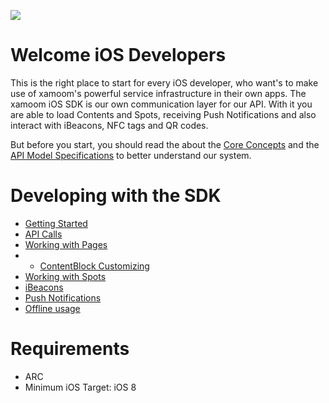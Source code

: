 ![](https://storage.googleapis.com/xamoom-files/cb9dcdd940f44b53baf5c27f331c4079.png)

# Welcome iOS Developers

This is the right place to start for every iOS developer, who want's to make use of xamoom's powerful service infrastructure in their own apps. The xamoom iOS SDK is our own communication layer for our API. With it you are able to load Contents and Spots, receiving Push Notifications and also interact with iBeacons, NFC tags and QR codes.

But before you start, you should read the about the [Core Concepts](https://github.com/xamoom/xamoom.github.io/wiki/Core-Concepts) and the [API Model Specifications](https://github.com/xamoom/xamoom.github.io/wiki/API-Model-Specifications) to better understand our system.

# Developing with the SDK

* [Getting Started](https://github.com/xamoom/xamoom-ios-sdk/wiki/Getting-started)
* [API Calls](https://github.com/xamoom/xamoom-ios-sdk/wiki/API-Calls)
* [Working with Pages](https://github.com/xamoom/xamoom-ios-sdk/wiki/Working-with-pages)
* * [ContentBlock Customizing](https://github.com/xamoom/xamoom-ios-sdk/wiki/Customize-XMMContentBlocks-cell)
* [Working with Spots](https://github.com/xamoom/xamoom-ios-sdk/wiki/Working-with-spots)
* [iBeacons](https://github.com/xamoom/xamoom-ios-sdk/wiki/iBeacons)
* [Push Notifications](https://github.com/xamoom/xamoom-ios-sdk/wiki/Push-Notifications)
* [Offline usage](https://github.com/xamoom/xamoom-ios-sdk/wiki/Offline-usage)

# Requirements

* ARC
* Minimum iOS Target: iOS 8
